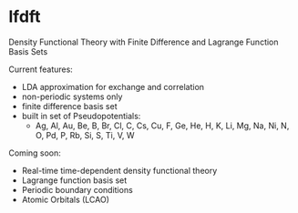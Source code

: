 # lfdft
Density Functional Theory with Finite Difference and Lagrange Function Basis Sets

Current features:
  * LDA approximation for exchange and correlation
  * non-periodic systems only
  * finite difference basis set
  * built in set of Pseudopotentials:
    * Ag, Al, Au, Be, B, Br, Cl, C, Cs, Cu, F, Ge, He, H, K, Li, Mg, Na, Ni, N, O, Pd, P, Rb, Si, S, Ti, V, W

Coming soon:
  * Real-time time-dependent density functional theory
  * Lagrange function basis set
  * Periodic boundary conditions
  * Atomic Orbitals (LCAO)
